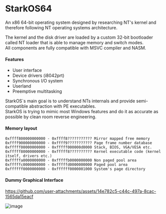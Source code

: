 # StarkOS64
An x86 64-bit operating system designed by researching NT's kernel and therefore following NT operating systems architecture.

The kernel and the disk driver are loaded by a custom 32-bit bootloader called NT loader that is able to manage memory and switch modes.\
All components are fully compatible with MSVC compiler and NASM.

#### Features
* User interface
* Device drivers (i8042prt)
* Synchronous I/O system
* Userland
* Preemptive multitasking

StarkOS`s main goal is to understand NTs internals and provide semi-compatible abstraction with PE executables.\
StarkOS is trying to mimic most Windows features and do it as accurate as possible by clean room reverse engineering.

#### Memory layout
```
0xffff800000000000 - 0xffff8??????????? Mirror mapped free memory
0xffff900000000000 - 0xffff9??????????? Page frame number database
0xfffff00000000000 - 0xfffff000000d0000 Stack, BIOS, VGA/VESA etc.
0xfffff80000000000 - 0xfffff8?????????? Kernel executable code (kernel itself, drivers etc.)
0xfffffa0000000000 - 0xfffffb0000000000 Non paged pool area
0xfffffc0000000000 - 0xfffffd0000000000 Paged pool area
0xffffff0000000000 - 0xffffff0000001000 System's page directory
```

#### Dummy Graphical Interface
https://github.com/user-attachments/assets/14e782c5-c44c-497a-8cac-1565da15eacf


![image](https://github.com/user-attachments/assets/940dd192-25e3-41ad-bf78-56836d364345)
